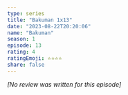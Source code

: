```yaml
---
type: series
title: "Bakuman 1x13"
date: "2023-08-22T20:20:06"
name: "Bakuman"
season: 1
episode: 13
rating: 4
ratingEmoji: ⭐️⭐️⭐️⭐️
share: false
---
```


_[No review was written for this episode]_
